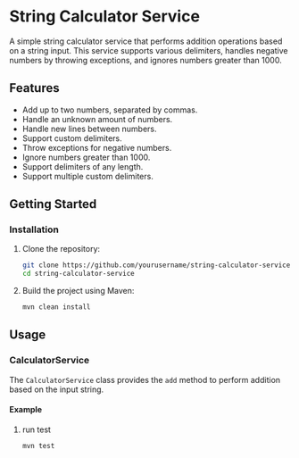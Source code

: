 # String Calculator Service

A simple string calculator service that performs addition operations based on a string input. This service supports various delimiters, handles negative numbers by throwing exceptions, and ignores numbers greater than 1000.

## Features

- Add up to two numbers, separated by commas.
- Handle an unknown amount of numbers.
- Handle new lines between numbers.
- Support custom delimiters.
- Throw exceptions for negative numbers.
- Ignore numbers greater than 1000.
- Support delimiters of any length.
- Support multiple custom delimiters.

## Getting Started

### Installation

1. Clone the repository:

    ```bash
    git clone https://github.com/yourusername/string-calculator-service.git
    cd string-calculator-service
    ```

2. Build the project using Maven:

    ```bash
    mvn clean install
    ```

## Usage

### CalculatorService

The `CalculatorService` class provides the `add` method to perform addition based on the input string.

#### Example

1. run test
   
    ```bash
    mvn test
    ```
    
